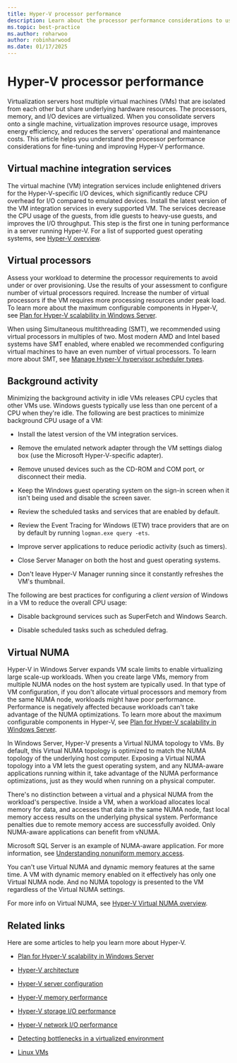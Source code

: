 ```yaml
---
title: Hyper-V processor performance
description: Learn about the processor performance considerations to use for tuning and improving Hyper-V performance.
ms.topic: best-practice
ms.author: roharwoo
author: robinharwood
ms.date: 01/17/2025
---
```


# Hyper-V processor performance

Virtualization servers host multiple virtual machines (VMs) that are isolated from each other but share underlying hardware resources. The processors, memory, and I/O devices are virtualized. When you consolidate servers onto a single machine, virtualization improves resource usage, improves energy efficiency, and reduces the servers' operational and maintenance costs. This article helps you understand the processor performance considerations for fine-tuning and improving Hyper-V performance.

## Virtual machine integration services

The virtual machine (VM) integration services include enlightened drivers for the Hyper-V-specific I/O devices, which significantly reduce CPU overhead for I/O compared to emulated devices. Install the latest version of the VM integration services in every supported VM. The services decrease the CPU usage of the guests, from idle guests to heavy-use guests, and improves the I/O throughput. This step is the first one in tuning performance in a server running Hyper-V. For a list of supported guest operating systems, see [Hyper-V overview](/previous-versions/windows/it-pro/windows-server-2012-R2-and-2012/hh831531(v=ws.11)).

## Virtual processors

Assess your workload to determine the processor requirements to avoid under or over provisioning. Use the results of your assessment to configure number of virtual processors required. Increase the number of virtual processors if the VM requires more processing resources under peak load. To learn more about the maximum configurable components in Hyper-V, see [Plan for Hyper-V scalability in Windows Server](../../../../virtualization/hyper-v/plan/plan-hyper-v-scalability-in-windows-server.md).

When using Simultaneous multithreading (SMT), we recommended using virtual processors in multiples of two. Most modern AMD and Intel based systems have SMT enabled, where enabled we recommended configuring virtual machines to have an even number of virtual processors. To learn more about SMT, see [Manage Hyper-V hypervisor scheduler types](../../../../virtualization/hyper-v/manage/manage-hyper-v-scheduler-types.md).

## Background activity

Minimizing the background activity in idle VMs releases CPU cycles that other VMs use. Windows guests typically use less than one percent of a CPU when they're idle. The following are best practices to minimize background CPU usage of a VM:

- Install the latest version of the VM integration services.

- Remove the emulated network adapter through the VM settings dialog box (use the Microsoft Hyper-V-specific adapter).

- Remove unused devices such as the CD-ROM and COM port, or disconnect their media.

- Keep the Windows guest operating system on the sign-in screen when it isn't being used and disable the screen saver.

- Review the scheduled tasks and services that are enabled by default.

- Review the Event Tracing for Windows (ETW) trace providers that are on by default by running `logman.exe query -ets`.

- Improve server applications to reduce periodic activity (such as timers).

- Close Server Manager on both the host and guest operating systems.

- Don't leave Hyper-V Manager running since it constantly refreshes the VM's thumbnail.

The following are best practices for configuring a *client version* of Windows in a VM to reduce the overall CPU usage:

- Disable background services such as SuperFetch and Windows Search.

- Disable scheduled tasks such as scheduled defrag.

## Virtual NUMA

Hyper-V in Windows Server expands VM scale limits to enable virtualizing large scale-up workloads. When you create large VMs, memory from multiple NUMA nodes on the host system are typically used. In that type of VM configuration, if you don't allocate virtual processors and memory from the same NUMA node, workloads might have poor performance. Performance is negatively affected because workloads can't take advantage of the NUMA optimizations. To learn more about the maximum configurable components in Hyper-V, see [Plan for Hyper-V scalability in Windows Server](../../../../virtualization/hyper-v/plan/plan-hyper-v-scalability-in-windows-server.md).

In Windows Server, Hyper-V presents a Virtual NUMA topology to VMs. By default, this Virtual NUMA topology is optimized to match the NUMA topology of the underlying host computer. Exposing a Virtual NUMA topology into a VM lets the guest operating system, and any NUMA-aware applications running within it, take advantage of the NUMA performance optimizations, just as they would when running on a physical computer.

There's no distinction between a virtual and a physical NUMA from the workload's perspective. Inside a VM, when a workload allocates local memory for data, and accesses that data in the same NUMA node, fast local memory access results on the underlying physical system. Performance penalties due to remote memory access are successfully avoided. Only NUMA-aware applications can benefit from vNUMA.

Microsoft SQL Server is an example of NUMA-aware application. For more information, see [Understanding nonuniform memory access](/previous-versions/sql/sql-server-2008-r2/ms178144(v=sql.105)).

You can't use Virtual NUMA and dynamic memory features at the same time. A VM with dynamic memory enabled on it effectively has only one Virtual NUMA node. And no NUMA topology is presented to the VM regardless of the Virtual NUMA settings.

For more info on Virtual NUMA, see [Hyper-V Virtual NUMA overview](/previous-versions/windows/it-pro/windows-server-2012-R2-and-2012/dn282282(v=ws.11)).

## Related links

Here are some articles to help you learn more about Hyper-V.

- [Plan for Hyper-V scalability in Windows Server](../../../../virtualization/hyper-v/plan/plan-hyper-v-scalability-in-windows-server.md)

- [Hyper-V architecture](architecture.md)

- [Hyper-V server configuration](configuration.md)

- [Hyper-V memory performance](memory-performance.md)

- [Hyper-V storage I/O performance](storage-io-performance.md)

- [Hyper-V network I/O performance](network-io-performance.md)

- [Detecting bottlenecks in a virtualized environment](detecting-virtualized-environment-bottlenecks.md)

- [Linux VMs](linux-virtual-machine-considerations.md)
